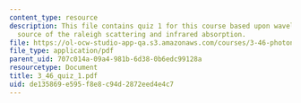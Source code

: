 ```yaml
---
content_type: resource
description: This file contains quiz 1 for this course based upon wavelength dependence,
  source of the raleigh scattering and infrared absorption.
file: https://ol-ocw-studio-app-qa.s3.amazonaws.com/courses/3-46-photonic-materials-and-devices-spring-2006/de135869e595f8e8c94d2872eed4e4c7_3_46_quiz_1.pdf
file_type: application/pdf
parent_uid: 707c014a-09a4-981b-6d38-0b6edc99128a
resourcetype: Document
title: 3_46_quiz_1.pdf
uid: de135869-e595-f8e8-c94d-2872eed4e4c7
---
```

